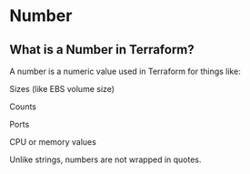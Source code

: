 # Number 

 ## What is a Number in Terraform?

A number is a numeric value used in Terraform for things like:

Sizes (like EBS volume size)

Counts

Ports

CPU or memory values

Unlike strings, numbers are not wrapped in quotes.
